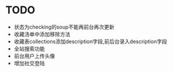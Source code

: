 # TODO
+ 状态为checking的soup不能再前台再次更新
+ 收藏汤单中添加移除方法
+ 收藏表collections添加description字段,前后台录入description字段
+ 全站搜索功能
+ 前台用户上传头像
+ 增加社交登陆